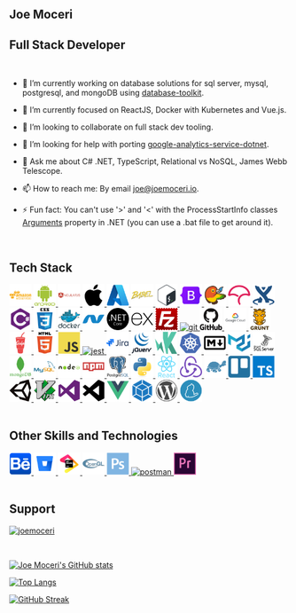 ## Joe Moceri
## Full Stack Developer
<br>

- 🔭 I’m currently working on database solutions for sql server, mysql, postgresql, and mongoDB using [database-toolkit](https://github.com/joemoceri/database-toolkit).

- 🌱 I’m currently focused on ReactJS, Docker with Kubernetes and Vue.js.

- 👯 I’m looking to collaborate on full stack dev tooling. 

- 🤔 I’m looking for help with porting [google-analytics-service-dotnet](https://github.com/joemoceri/google-analytics-service-dotnet).

- 💬 Ask me about C# .NET, TypeScript, Relational vs NoSQL, James Webb Telescope.

- 📫 How to reach me: By email joe@joemoceri.io.

- ⚡ Fun fact: You can't use '>' and '<' with the ProcessStartInfo classes [Arguments](https://docs.microsoft.com/en-us/dotnet/api/system.diagnostics.processstartinfo.arguments?view=net-6.0) property in .NET (you can use a .bat file to get around it).

<br>

## Tech Stack
<a href="https://aws.amazon.com/" target="_blank">
    <img
        src="https://raw.githubusercontent.com/devicons/devicon/master/icons/amazonwebservices/amazonwebservices-plain-wordmark.svg"
        alt="amazonwebservices"
        width="40"
        height="40"
    />
</a>
<a href="https://www.android.com/" target="_blank">
    <img
        src="https://raw.githubusercontent.com/devicons/devicon/master/icons/android/android-plain-wordmark.svg"
        alt="android"
        width="40"
        height="40"
    />
</a>
<a href="https://angularjs.org/" target="_blank">
    <img
        src="https://raw.githubusercontent.com/devicons/devicon/master/icons/angularjs/angularjs-plain-wordmark.svg"
        alt="angularjs"
        width="40"
        height="40"
    />
</a>
<a href="https://apple.com/" target="_blank">
    <img
        src="https://raw.githubusercontent.com/devicons/devicon/master/icons/apple/apple-original.svg"
        alt="apple"
        width="40"
        height="40"
    />
</a>
<a href="https://azure.microsoft.com/en-us/" target="_blank">
    <img
        src="https://raw.githubusercontent.com/devicons/devicon/master/icons/azure/azure-original.svg"
        alt="azure"
        width="40"
        height="40"
    />
</a>
<a href="https://babeljs.io/" target="_blank">
    <img
        src="https://raw.githubusercontent.com/devicons/devicon/master/icons/babel/babel-original.svg"
        alt="babel"
        width="40"
        height="40"
    />
</a>
<a href="https://www.gnu.org/software/bash/" target="_blank">
    <img
        src="https://raw.githubusercontent.com/devicons/devicon/master/icons/bash/bash-original.svg"
        alt="bash"
        width="40"
        height="40"
    />
</a>
<a href="https://getbootstrap.com/" target="_blank">
    <img
        src="https://raw.githubusercontent.com/devicons/devicon/master/icons/bootstrap/bootstrap-original.svg"
        alt="bootstrap"
        width="40"
        height="40"
    />
</a>
<a href="https://bower.io/" target="_blank">
    <img
        src="https://raw.githubusercontent.com/devicons/devicon/master/icons/bower/bower-original.svg"
        alt="bower"
        width="40"
        height="40"
    />
</a>
<a href="https://about.codecov.io/" target="_blank">
    <img
        src="https://raw.githubusercontent.com/devicons/devicon/master/icons/codecov/codecov-plain.svg"
        alt="codecov"
        width="40"
        height="40"
    />
</a>
<a href="https://www.atlassian.com/software/confluence" target="_blank">
    <img
        src="https://raw.githubusercontent.com/devicons/devicon/master/icons/confluence/confluence-original.svg"
        alt="confluence"
        width="40"
        height="40"
    />
</a>
<a href="https://docs.microsoft.com/en-us/dotnet/csharp/" target="_blank">
    <img
        src="https://raw.githubusercontent.com/devicons/devicon/master/icons/csharp/csharp-plain.svg"
        alt="csharp"
        width="40"
        height="40"
    />
</a>
<a href="https://developer.mozilla.org/en-US/docs/Learn/Getting_started_with_the_web/CSS_basics" target="_blank">
    <img
        src="https://raw.githubusercontent.com/devicons/devicon/master/icons/css3/css3-original-wordmark.svg"
        alt="css"
        width="40"
        height="40"
    />
</a>
<a href="https://www.docker.com/" target="_blank">
    <img
        src="https://raw.githubusercontent.com/devicons/devicon/master/icons/docker/docker-original-wordmark.svg"
        alt="docker"
        width="40"
        height="40"
    />
</a>
<a href="https://dotnet.microsoft.com/en-us/" target="_blank">
    <img
        src="https://raw.githubusercontent.com/devicons/devicon/master/icons/dot-net/dot-net-plain.svg"
        alt="dot-net"
        width="40"
        height="40"
    />
</a>
<a href="https://github.com/dotnet/core" target="_blank">
    <img
        src="https://raw.githubusercontent.com/devicons/devicon/master/icons/dotnetcore/dotnetcore-plain.svg"
        alt="dotnetcore"
        width="40"
        height="40"
    />
</a>
<a href="https://expressjs.com/" target="_blank">
    <img
        src="https://raw.githubusercontent.com/devicons/devicon/master/icons/express/express-original.svg"
        alt="express"
        width="40"
        height="40"
    />
</a>
<a href="https://filezilla-project.org/" target="_blank">
    <img
        src="https://raw.githubusercontent.com/devicons/devicon/master/icons/filezilla/filezilla-plain.svg"
        alt="filezilla"
        width="40"
        height="40"
    />
</a>
<a href="https://git-scm.com/" target="_blank">
    <img
        src="https://www.vectorlogo.zone/logos/git-scm/git-scm-icon.svg"
        alt="git"
        width="40"
        height="40"
    />
</a>
<a href="https://github.com/" target="_blank">
    <img
        src="https://raw.githubusercontent.com/devicons/devicon/master/icons/github/github-original-wordmark.svg"
        alt="github"
        width="40"
        height="40"
    />
</a>
<a href="https://cloud.google.com/" target="_blank">
    <img
        src="https://raw.githubusercontent.com/devicons/devicon/master/icons/googlecloud/googlecloud-original-wordmark.svg"
        alt="googlecloud"
        width="40"
        height="40"
    />
</a>
<a href="https://gruntjs.com/" target="_blank">
    <img
        src="https://raw.githubusercontent.com/devicons/devicon/master/icons/grunt/grunt-original-wordmark.svg"
        alt="grunt"
        width="40"
        height="40"
    />
</a>
<a href="https://gulpjs.com/" target="_blank">
    <img
        src="https://raw.githubusercontent.com/devicons/devicon/master/icons/gulp/gulp-plain.svg"
        alt="gulp"
        width="40"
        height="40"
    />
</a>
<a href="https://www.w3.org/html/" target="_blank">
    <img
        src="https://raw.githubusercontent.com/devicons/devicon/master/icons/html5/html5-original-wordmark.svg"
        alt="html"
        width="40"
        height="40"
    />
</a>
<a href="https://developer.mozilla.org/en-US/docs/Web/JavaScript" target="_blank">
    <img
        src="https://raw.githubusercontent.com/devicons/devicon/master/icons/javascript/javascript-original.svg"
        alt="javascript"
        width="40"
        height="40" />
</a>
<a href="https://jestjs.io" target="_blank">
    <img
        src="https://www.vectorlogo.zone/logos/jestjsio/jestjsio-icon.svg"
        alt="jest"
        width="40"
        height="40"
    />
</a>
<a href="https://www.atlassian.com/software/jira" target="_blank">
    <img
        src="https://raw.githubusercontent.com/devicons/devicon/master/icons/jira/jira-original-wordmark.svg"
        alt="jira"
        width="40"
        height="40"
    />
</a>
<a href="https://jquery.com/" target="_blank">
    <img
        src="https://raw.githubusercontent.com/devicons/devicon/master/icons/jquery/jquery-original-wordmark.svg"
        alt="jquery"
        width="40"
        height="40"
    />
</a>
<a href="https://karma-runner.github.io/latest/index.html" target="_blank">
    <img
        src="https://raw.githubusercontent.com/devicons/devicon/master/icons/karma/karma-original.svg"
        alt="karma"
        width="40"
        height="40"
    />
</a>
<a href="https://kubernetes.io/" target="_blank">
    <img
        src="https://raw.githubusercontent.com/devicons/devicon/master/icons/kubernetes/kubernetes-plain.svg"
        alt="kubernetes"
        width="40"
        height="40"
    />
</a>
<a href="https://daringfireball.net/projects/markdown/" target="_blank">
    <img
        src="https://raw.githubusercontent.com/devicons/devicon/master/icons/markdown/markdown-original.svg"
        alt="markdown"
        width="40"
        height="40"
    />
</a>
<a href="https://mui.com/" target="_blank">
    <img
        src="https://raw.githubusercontent.com/devicons/devicon/master/icons/materialui/materialui-original.svg"
        alt="materialui"
        width="40"
        height="40"
    />
</a>
<a href="https://www.microsoft.com/en-us/sql-server/sql-server-downloads" target="_blank">
    <img
        src="https://raw.githubusercontent.com/devicons/devicon/master/icons/microsoftsqlserver/microsoftsqlserver-plain-wordmark.svg"
        alt="materialui"
        width="40"
        height="40"
    />
</a>
<a href="https://www.mongodb.com/" target="_blank">
    <img
        src="https://raw.githubusercontent.com/devicons/devicon/master/icons/mongodb/mongodb-plain-wordmark.svg"
        alt="mongodb"
        width="40"
        height="40"
    />
</a>
<a href="https://www.mysql.com/" target="_blank">
    <img
        src="https://raw.githubusercontent.com/devicons/devicon/master/icons/mysql/mysql-original-wordmark.svg"
        alt="mysql"
        width="40"
        height="40"
    />
</a>
<a href="https://www.nodejs.org/" target="_blank">
    <img
        src="https://raw.githubusercontent.com/devicons/devicon/master/icons/nodejs/nodejs-original-wordmark.svg"
        alt="nodejs"
        width="40"
        height="40"
    />
</a>
<a href="https://www.npmjs.com/" target="_blank">
    <img
        src="https://raw.githubusercontent.com/devicons/devicon/master/icons/npm/npm-original-wordmark.svg"
        alt="npm"
        width="40"
        height="40"
    />
</a>
<a href="https://www.postgresql.org/" target="_blank">
    <img
        src="https://raw.githubusercontent.com/devicons/devicon/master/icons/postgresql/postgresql-original-wordmark.svg"
        alt="postgresql"
        width="40"
        height="40"
    />
</a>
<a href="https://www.python.org" target="_blank"> 
    <img 
        src="https://raw.githubusercontent.com/devicons/devicon/master/icons/python/python-original.svg" 
        alt="python"
        width="40" 
        height="40"
    />
</a>
<a href="https://reactjs.org/" target="_blank">
    <img
        src="https://raw.githubusercontent.com/devicons/devicon/master/icons/react/react-original-wordmark.svg"
        alt="react"
        width="40"
        height="40"
    />
</a>
<a href="https://redux.js.org" target="_blank">
    <img
        src="https://raw.githubusercontent.com/devicons/devicon/master/icons/redux/redux-original.svg"
        alt="redux"
        width="40"
        height="40"
    />
</a>
<a href="https://tortoisegit.org/" target="_blank">
    <img
        src="https://raw.githubusercontent.com/devicons/devicon/master/icons/tortoisegit/tortoisegit-plain.svg"
        alt="tortoisegit"
        width="40"
        height="40"
    />
</a>
<a href="https://trello.com/en-US" target="_blank">
    <img
        src="https://raw.githubusercontent.com/devicons/devicon/master/icons/trello/trello-plain.svg"
        alt="trello"
        width="40"
        height="40"
    />
</a>
<a href="https://www.typescriptlang.org/" target="_blank">
    <img
        src="https://raw.githubusercontent.com/devicons/devicon/master/icons/typescript/typescript-original.svg"
        alt="typescript"
        width="40"
        height="40"
    />
</a>
<a href="https://unity.com/" target="_blank">
    <img
        src="https://raw.githubusercontent.com/devicons/devicon/master/icons/unity/unity-original.svg"
        alt="unity"
        width="40"
        height="40"
    />
</a>
<a href="https://www.vim.org/" target="_blank">
    <img
        src="https://raw.githubusercontent.com/devicons/devicon/master/icons/vim/vim-original.svg"
        alt="vim"
        width="40"
        height="40"
    />
</a>
<a href="https://visualstudio.microsoft.com/" target="_blank">
    <img
        src="https://raw.githubusercontent.com/devicons/devicon/master/icons/visualstudio/visualstudio-plain.svg"
        alt="visualstudio"
        width="40"
        height="40"
    />
</a>
<a href="https://code.visualstudio.com/" target="_blank">
    <img
        src="https://raw.githubusercontent.com/devicons/devicon/master/icons/vscode/vscode-plain.svg"
        alt="vscode"
        width="40"
        height="40"
    />
</a>
<a href="https://vuejs.org/" target="_blank">
    <img
        src="https://raw.githubusercontent.com/devicons/devicon/master/icons/vuejs/vuejs-original.svg"
        alt="vuejs"
        width="40"
        height="40"
    />
</a>
<a href="https://webpack.js.org/" target="_blank">
    <img
        src="https://raw.githubusercontent.com/devicons/devicon/master/icons/webpack/webpack-plain.svg"
        alt="webpack"
        width="40"
        height="40"
    />
</a>
<a href="https://wordpress.com/" target="_blank">
    <img
        src="https://raw.githubusercontent.com/devicons/devicon/master/icons/wordpress/wordpress-plain.svg"
        alt="wordpress"
        width="40"
        height="40"
    />
</a>
<a href="https://yarnpkg.com/" target="_blank">
    <img
        src="https://raw.githubusercontent.com/devicons/devicon/master/icons/yarn/yarn-original.svg"
        alt="wordpress"
        width="40"
        height="40"
    />
</a>
<br>
<br>

## Other Skills and Technologies
<a href="https://www.behance.net/" target="_blank">
    <img
        src="https://raw.githubusercontent.com/devicons/devicon/master/icons/behance/behance-original.svg"
        alt="behance"
        width="40"
        height="40"
    />
</a>
<a href="https://bitbucket.org/" target="_blank">
    <img
        src="https://raw.githubusercontent.com/devicons/devicon/master/icons/bitbucket/bitbucket-original.svg"
        alt="bitbucket"
        width="40"
        height="40"
    />
</a>
<a href="https://www.jetbrains.com/" target="_blank">
    <img
        src="https://raw.githubusercontent.com/devicons/devicon/master/icons/jetbrains/jetbrains-original.svg"
        alt="jetbrains"
        width="40"
        height="40"
    />
</a>
<a href="https://www.opengl.org/" target="_blank">
    <img
        src="https://raw.githubusercontent.com/devicons/devicon/master/icons/opengl/opengl-original.svg"
        alt="opengl"
        width="40"
        height="40"
    />
</a>
<a href="https://www.adobe.com/products/photoshop.html" target="_blank">
    <img
        src="https://raw.githubusercontent.com/devicons/devicon/master/icons/photoshop/photoshop-plain.svg"
        alt="photoshop"
        width="40"
        height="40"
    />
</a>
<a href="https://postman.com" target="_blank">
    <img
        src="https://www.vectorlogo.zone/logos/getpostman/getpostman-icon.svg"
        alt="postman"
        width="40"
        height="40"
    />
</a>
<a href="https://www.adobe.com/products/premiere.html" target="_blank">
    <img
        src="https://raw.githubusercontent.com/devicons/devicon/master/icons/premierepro/premierepro-original.svg"
        alt="premierepro"
        width="40"
        height="40"
    />
</a>
<br>
<br>

## Support
<p><a href="https://www.buymeacoffee.com/joemoceri"> <img src="https://cdn.buymeacoffee.com/buttons/v2/default-yellow.png" height="50" width="210" alt="joemoceri" /></a></p>
<br>

[![Joe Moceri's GitHub stats](https://github-readme-stats.vercel.app/api?username=joemoceri&show_icons=true&theme=react&count_private=true)](https://github.com/joemoceri)

[![Top Langs](https://github-readme-stats.vercel.app/api/top-langs/?username=joemoceri)](https://github.com/joemoceri)

[![GitHub Streak](https://github-readme-streak-stats.herokuapp.com/?user=joemoceri)](https://git.io/streak-stats)
